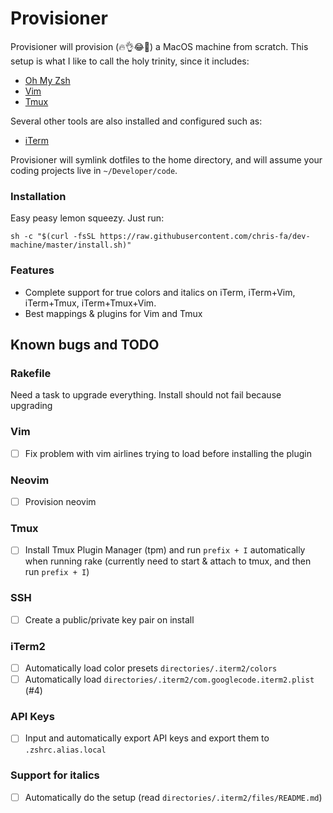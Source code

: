 # Provisioner

Provisioner will provision (🔥👌😂💯) a MacOS machine from scratch. This setup is what I like to call the holy trinity, since it includes:
 - [Oh My Zsh](https://ohmyz.sh/)
 - [Vim](https://www.vim.org/)
 - [Tmux](https://github.com/tmux/tmux)

Several other tools are also installed and configured such as:
 - [iTerm](https://www.iterm2.com/)

Provisioner will symlink dotfiles to the home directory, and will assume your coding projects live in `~/Developer/code`.

### Installation
Easy peasy lemon squeezy. Just run:

```
sh -c "$(curl -fsSL https://raw.githubusercontent.com/chris-fa/dev-machine/master/install.sh)"
```

### Features
 - Complete support for true colors and italics on iTerm, iTerm+Vim, iTerm+Tmux, iTerm+Tmux+Vim.
 - Best mappings & plugins for Vim and Tmux

## Known bugs and TODO
### Rakefile
Need a task to upgrade everything. Install should not fail because upgrading

### Vim
 - [ ] Fix problem with vim airlines trying to load before installing the plugin

### Neovim
 - [ ] Provision neovim

### Tmux
 - [ ] Install Tmux Plugin Manager (tpm) and run `prefix + I` automatically when running rake (currently need to start & attach to tmux, and then run `prefix + I`)

### SSH
 - [ ] Create a public/private key pair on install

### iTerm2
 - [ ] Automatically load color presets `directories/.iterm2/colors`
 - [ ] Automatically load `directories/.iterm2/com.googlecode.iterm2.plist` (#4)

### API Keys
 - [ ] Input and automatically export API keys and export them to `.zshrc.alias.local`

### Support for italics
 - [ ] Automatically do the setup (read `directories/.iterm2/files/README.md`)
